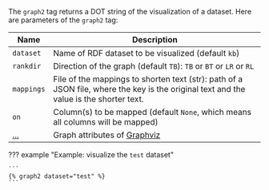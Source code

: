 The `graph2` tag returns a DOT string of the visualization of a dataset. Here are parameters of the `graph2` tag:

| Name          | Description                                                    |
|---------------|----------------------------------------------------------------|
|`dataset`      | Name of RDF dataset to be visualized (default `kb`)            |
|`rankdir`      | Direction of the graph (default `TB`): `TB` or `BT` or `LR` or `RL`      |
|`mappings`     | File of the mappings to shorten text (str): path of a JSON file, where the key is the original text and the value is the shorter text. |
|`on`           | Column(s) to be mapped (default `None`, which means all columns will be mapped) |
|[...](https://graphviz.org/docs/graph)  | Graph attributes of [Graphviz](https://graphviz.org) |

??? example "Example: visualize the `test` dataset"

    ```
    {% graph2 dataset="test" %}
    ```
